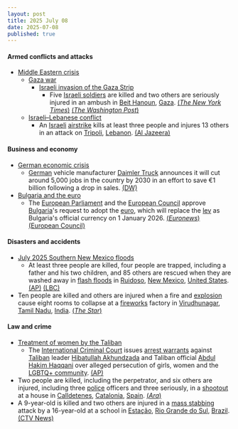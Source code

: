```yaml
---
layout: post
title: 2025 July 08
date: 2025-07-08
published: true
---
```



#### Armed conflicts and attacks

* [Middle Eastern crisis](https://en.wikipedia.org/wiki/Middle_Eastern_crisis_%282023-present%29 "Middle Eastern crisis (2023-present)")
  * [Gaza war](https://en.wikipedia.org/wiki/Gaza_war "Gaza war")
    * [Israeli invasion of the Gaza Strip](https://en.wikipedia.org/wiki/Israeli_invasion_of_the_Gaza_Strip "Israeli invasion of the Gaza Strip")
      * Five [Israeli soldiers](https://en.wikipedia.org/wiki/Israeli_Ground_Forces "Israeli Ground Forces") are killed and two others are seriously injured in an ambush in [Beit Hanoun](https://en.wikipedia.org/wiki/Beit_Hanoun "Beit Hanoun"), [Gaza](https://en.wikipedia.org/wiki/Gaza_Strip "Gaza Strip"). [(*The New York Times*)](https://www.nytimes.com/2025/07/08/world/middleeast/israel-gaza-soldiers-killed.html) [(*The Washington Post*)](https://www.washingtonpost.com/world/2025/07/08/israel-gaza-hamas-palestinians-war-news-07-08-2025/1182b364-5bbb-11f0-a293-d4cc0ca28e5a_story.html)
  * [Israeli–Lebanese conflict](https://en.wikipedia.org/wiki/Israeli%E2%80%93Lebanese_conflict "Israeli–Lebanese conflict")
    * An [Israeli](https://en.wikipedia.org/wiki/Israel_Defense_Forces "Israel Defense Forces") [airstrike](https://en.wikipedia.org/wiki/Airstrike "Airstrike") kills at least three people and injures 13 others in an attack on [Tripoli](https://en.wikipedia.org/wiki/Tripoli%2C_Lebanon "Tripoli, Lebanon"), [Lebanon](https://en.wikipedia.org/wiki/Lebanon "Lebanon"). [(Al Jazeera)](https://www.aljazeera.com/news/2025/7/8/israeli-strike-kills-at-least-three-people-in-northern-lebanon)

#### Business and economy

* [German economic crisis](https://en.wikipedia.org/wiki/German_economic_crisis_%282022%E2%80%93present%29 "German economic crisis (2022–present)")
  * [German](https://en.wikipedia.org/wiki/Germany "Germany") vehicle manufacturer [Daimler Truck](https://en.wikipedia.org/wiki/Daimler_Truck "Daimler Truck") announces it will cut around 5,000 jobs in the country by 2030 in an effort to save €1 billion following a drop in sales. [(DW)](https://www.dw.com/en/daimler-truck-to-cut-5000-jobs-in-germany-by-2030/a-73200970)
* [Bulgaria and the euro](https://en.wikipedia.org/wiki/Bulgaria_and_the_euro "Bulgaria and the euro")
  * The [European Parliament](https://en.wikipedia.org/wiki/European_Parliament "European Parliament") and the [European Council](https://en.wikipedia.org/wiki/European_Council "European Council") approve [Bulgaria](https://en.wikipedia.org/wiki/Bulgaria "Bulgaria")'s request to adopt the [euro](https://en.wikipedia.org/wiki/Euro "Euro"), which will replace the [lev](https://en.wikipedia.org/wiki/Bulgarian_lev "Bulgarian lev") as Bulgaria's official currency on 1 January 2026. [(*Euronews*)](https://www.euronews.com/2025/07/08/european-parliament-approves-bulgarias-adoption-of-the-euro) [(European Council)](https://www.consilium.europa.eu/en/press/press-releases/2025/07/08/bulgaria-ready-to-use-the-euro-from-1-january-2026-council-takes-final-steps/)

#### Disasters and accidents

* [July 2025 Southern New Mexico floods](https://en.wikipedia.org/wiki/July_2025_Southern_New_Mexico_floods "July 2025 Southern New Mexico floods")
  * At least three people are killed, four people are trapped, including a father and his two children, and 85 others are rescued when they are washed away in [flash floods](https://en.wikipedia.org/wiki/Flash_flood "Flash flood") in [Ruidoso](https://en.wikipedia.org/wiki/Ruidoso%2C_New_Mexico "Ruidoso, New Mexico"), [New Mexico](https://en.wikipedia.org/wiki/New_Mexico "New Mexico"), [United States](https://en.wikipedia.org/wiki/United_States "United States"). [(AP)](https://apnews.com/article/flash-floods-new-mexico-mountain-village-189b28910c458a3fdfe7114322c51188) [(LBC)](https://www.lbc.co.uk/world-news/father-and-two-children-washed-away-in-new-mexico-flash-floods/)
* Ten people are killed and others are injured when a fire and [explosion](https://en.wikipedia.org/wiki/Explosion "Explosion") cause eight rooms to collapse at a [fireworks](https://en.wikipedia.org/wiki/Fireworks "Fireworks") factory in [Virudhunagar](https://en.wikipedia.org/wiki/Virudhunagar "Virudhunagar"), [Tamil Nadu](https://en.wikipedia.org/wiki/Tamil_Nadu "Tamil Nadu"), [India](https://en.wikipedia.org/wiki/India "India"). [(*The Star*)](https://www.thestar.com.my/news/nation/2025/07/08/fireworks-factory-blast-kills-10-in-tamil-nadu)

#### Law and crime

* [Treatment of women by the Taliban](https://en.wikipedia.org/wiki/Treatment_of_women_by_the_Taliban "Treatment of women by the Taliban")
  * The [International Criminal Court](https://en.wikipedia.org/wiki/International_Criminal_Court "International Criminal Court") issues [arrest warrants](https://en.wikipedia.org/wiki/Arrest_warrant "Arrest warrant") against [Taliban](https://en.wikipedia.org/wiki/Taliban "Taliban") leader [Hibatullah Akhundzada](https://en.wikipedia.org/wiki/Hibatullah_Akhundzada "Hibatullah Akhundzada") and Taliban official [Abdul Hakim Haqqani](https://en.wikipedia.org/wiki/Abdul_Hakim_Haqqani "Abdul Hakim Haqqani") over alleged persecution of girls, women and the [LGBTQ+ community](https://en.wikipedia.org/wiki/LGBTQ%2B_community "LGBTQ+ community"). [(AP)](https://apnews.com/article/icc-tribunal-arrests-taliban-women-36e471179d6059ab1c9ae6699e5082c0)
* Two people are killed, including the perpetrator, and six others are injured, including three [police](https://en.wikipedia.org/wiki/Mossos_d%27Esquadra "Mossos d'Esquadra") officers and three seriously, in a [shootout](https://en.wikipedia.org/wiki/Shootout "Shootout") at a house in [Calldetenes](https://en.wikipedia.org/wiki/Calldetenes "Calldetenes"), [Catalonia](https://en.wikipedia.org/wiki/Catalonia "Catalonia"), [Spain](https://en.wikipedia.org/wiki/Spain "Spain"). [(*Ara*)](https://www.ara.cat/societat/successos/dues-persones-mortes-cinc-mossos-ferits-tiroteig-calldetenes_1_5436487.html)
* A 9-year-old is killed and two others are injured in a [mass stabbing](https://en.wikipedia.org/wiki/Mass_stabbing "Mass stabbing") attack by a 16-year-old at a school in [Estação](https://en.wikipedia.org/wiki/Esta%C3%A7%C3%A3o "Estação"), [Rio Grande do Sul](https://en.wikipedia.org/wiki/Rio_Grande_do_Sul "Rio Grande do Sul"), [Brazil](https://en.wikipedia.org/wiki/Brazil "Brazil"). [(CTV News)](https://www.ctvnews.ca/world/article/a-teenager-attacks-children-in-a-school-in-brazil-killing-a-9-year-old/)
